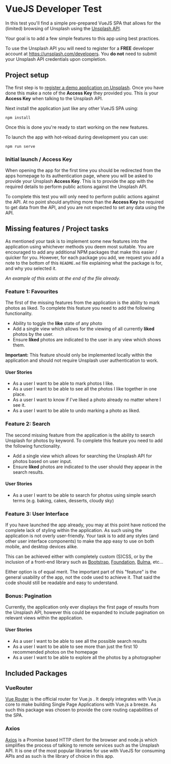 # VueJS Developer Test

In this test you'll find a simple pre-prepared VueJS SPA that allows for the
(limited) browsing of Unsplash using the [Unsplash API](https://api.unsplash.com).

Your goal is to add a few simple features to this app using best practices.

To use the Unsplash API you will need to register for a **FREE** developer account
at <https://unsplash.com/developers>. You **do not** need to submit your
Unsplash API credentials upon completion.

## Project setup
The first step is to [register a demo application on Unsplash](https://unsplash.com/oauth/applications/new).
Once you have done this make a note of the **Access Key** they provided you. This
is your **Access Key** when talking to the Unsplash API.

Next install the application just like any other VueJS SPA using:

```
npm install
```

Once this is done you're ready to start working on the new features.

To launch the app with hot-reload during development you can use:

```
npm run serve
```

### Initial launch / Access Key
When opening the app for the first time you should be redirected from the
apps homepage to its authentication page, where you will be asked to provide
your Unsplash **Access Key**. This is to provide the app with the required
details to perform public actions against the Unsplash API.

To complete this test you will only need to perform public actions against the
API. At no point should anything more than the **Access Key** be required to
get data from the API, and you are not expected to set any data using the API.

## Missing features / Project tasks
As mentioned your task is to implement some new features into the application
using whichever methods you deem most suitable. You are encouraged to add any
additional NPM packages that make this easier / quicker for you. However, for
each package you add, we request you add a note to the bottom of this `README.md`
file explaining what the package is for, and why you selected it.

*An example of this exists at the end of the file already.*

### Feature 1: Favourites
The first of the missing features from the application is the ability to mark
photos as liked. To complete this feature you need to add the following
functionality.

* Ability to toggle the **like** state of any photo
* Add a single view which allows for the viewing of all currently **liked**
  photos by the user.
* Ensure **liked** photos are indicated to the user in any view which shows them.

**Important:** This feature should only be implemented locally within the application
and should not require Unsplash user authentication to work.

#### User Stories
* As a user I want to be able to mark photos I like.
* As a user I want to be able to see all the photos I like together in one place.
* As a user I want to know if I've liked a photo already no matter where I see it.
* As a user I want to be able to undo marking a photo as liked.

### Feature 2: Search
The second missing feature from the application is the ability to search Unsplash
for photos by keyword. To complete this feature you need to add the following
functionality.

* Add a single view which allows for searching the Unsplash API for photos based
  on user input.
* Ensure **liked** photos are indicated to the user should they appear in the
  search results.

#### User Stories
* As a user I want to be able to search for photos using simple search terms
  (e.g. baking, cakes, desserts, cloudy sky)

### Feature 3: User Interface
If you have launched the app already, you may at this point have noticed the
complete lack of styling within the application. As such using the application
is not overly user-friendly. Your task is to add any styles (and other user
interface components) to make the app easy to use on both mobile, and desktop
devices alike.

This can be achieved either with completely custom (S)CSS, or by the inclusion
of a front-end library such as [Bootstrap](https://getbootstrap.com/),
[Foundation](https://foundation.zurb.com/sites/getting-started.html),
[Bulma](https://bulma.io/), etc...

Either option is of equal merit. The important part of this "feature" is the
general usability of the app, not the code used to achieve it. That said the
code should still be readable and easy to understand.

### Bonus: Pagination
Currently, the application only ever displays the first page of results from the
Unsplash API, however this could be expanded to include pagination on relevant
views within the application.

#### User Stories
* As a user I want to be able to see all the possible search results
* As a user I want to be able to see more than just the first 10 recommended
  photos on the homepage
* As a user I want to be able to explore all the photos by a photographer

## Included Packages
### VueRouter
[Vue Router](https://router.vuejs.org/) is the official router for Vue.js . It
deeply integrates with Vue.js core to make building Single Page Applications with
Vue.js a breeze. As such this package was chosen to provide the core routing
capabilities of the SPA.

### Axios
[Axios](https://github.com/axios/axios) is a Promise based HTTP client for the
browser and node.js which simplifies the process of talking to remote services
such as the Unsplash API. It is one of the most popular libraries for use with
VueJS for consuming APIs and as such is the library of choice in this app.
